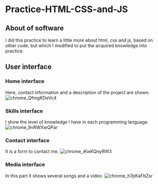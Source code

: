 # Practice-HTML-CSS-and-JS
## About of software
I did this practice to learn a little more about html, css and js, based on other code, but which I modified to put the acquired knowledge into practice.
## User interface
### Home interface
Here, contact information and a description of the project are shown.
![chrome_QfmgKDeVc4](https://github.com/Bluestark23/Practice-HTML-CSS-and-JS/assets/71661565/5c0c1ada-504b-4af8-9c60-143cc994e5b7)
### Skills interface
I show the level of knowledge I have in each programming language.
![chrome_9vRWXwQPar](https://github.com/Bluestark23/Practice-HTML-CSS-and-JS/assets/71661565/d45af625-8d1f-462e-8885-931f8c4b5398)

### Contact interface
It is a form to contact me.
![chrome_iKwKQnyRW3](https://github.com/Bluestark23/Practice-HTML-CSS-and-JS/assets/71661565/b1a253eb-9ded-41ab-8dfe-41560b03199b)

### Media interface
In this part it shows several songs and a video.
![chrome_h7pKaFbZsr](https://github.com/Bluestark23/Practice-HTML-CSS-and-JS/assets/71661565/17b38a45-e5fa-49c0-984a-4ab6623c966e)
